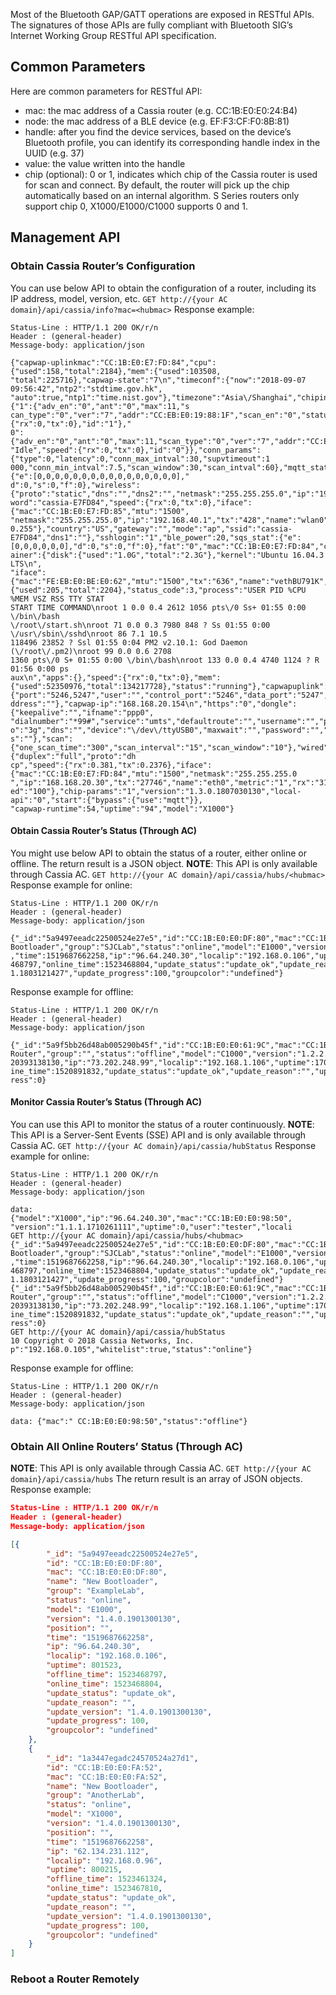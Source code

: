 Most of the Bluetooth GAP/GATT operations are exposed in RESTful APIs. The signatures of
those APIs are fully compliant with Bluetooth SIG’s Internet Working Group RESTful API
specification.

## Common Parameters
Here are common parameters for RESTful API:
  * mac: the mac address of a Cassia router (e.g. CC:1B:E0:E0:24:B4)
  * node: the mac address of a BLE device (e.g. EF:F3:CF:F0:8B:81)
  * handle: after you find the device services, based on the device’s Bluetooth profile, you
can identify its corresponding handle index in the UUID (e.g. 37)
  * value: the value written into the handle
  * chip (optional): 0 or 1, indicates which chip of the Cassia router is used for scan and
connect. By default, the router will pick up the chip automatically based on an internal
algorithm. S Series routers only support chip 0, X1000/E1000/C1000 supports 0 and 1.

## Management API
### Obtain Cassia Router’s Configuration
You can use below API to obtain the configuration of a router, including its IP address,
model, version, etc.
```GET http://{your AC domain}/api/cassia/info?mac=<hubmac>```
Response example:
```
Status-Line : HTTP/1.1 200 OK/r/n
Header : (general-header)
Message-body: application/json

{"capwap-uplinkmac":"CC:1B:E0:E7:FD:84","cpu":{"used":158,"total":2184},"mem":{"used":103508,
"total":225716},"capwap-state":"7\n","timeconf":{"now":"2018-09-07 09:56:42","ntp2":"stdtime.gov.hk",
"auto":true,"ntp1":"time.nist.gov"},"timezone":"Asia\/Shanghai","chipinfo":{"1":{"adv_en":"0","ant":"0","max":11,"s
can_type":"0","ver":"7","addr":"CC:EB:E0:19:88:1F","scan_en":"0","status":"Idle","speed":{"rx":0,"tx":0},"id":"1"},"
0":{"adv_en":"0","ant":"0","max":11,"scan_type":"0","ver":"7","addr":"CC:EB:E0:19:88:1E","scan_en":"0","status":
"Idle","speed":{"rx":0,"tx":0},"id":"0"}},"conn_params":{"type":0,"latency":0,"conn_max_intval":30,"supvtimeout":1
000,"conn_min_intval":7.5,"scan_window":30,"scan_intval":60},"mqtt_stat":{"e":[0,0,0,0,0,0,0,0,0,0,0,0,0,0,0,0],"
d":0,"s":0,"f":0},"wireless":{"proto":"static","dns":"","dns2":"","netmask":"255.255.255.0","ip":"192.168.40.1","pass
word":"cassia-E7FD84","speed":{"rx":0,"tx":0},"iface":{"mac":"CC:1B:E0:E7:FD:85","mtu":"1500",
"netmask":"255.255.255.0","ip":"192.168.40.1","tx":"428","name":"wlan0","metric":"0","rx":"0","bcast":"192.168.4
0.255"},"country":"US","gateway":"","mode":"ap","ssid":"cassia-E7FD84","dns1":""},"sshlogin":"1","ble_power":20,"sqs_stat":{"e":[0,0,0,0,0,0],"d":0,"s":0,"f":0},"fat":"0","mac":"CC:1B:E0:E7:FD:84","cont
ainer":{"disk":{"used":"1.0G","total":"2.3G"},"kernel":"Ubuntu 16.04.3 LTS\n",
"iface":{"mac":"FE:EB:E0:BE:E0:62","mtu":"1500","tx":"636","name":"vethBU791K","metric":"0","rx":"568"},"cpu":
{"used":205,"total":2204},"status_code":3,"process":"USER PID %CPU %MEM VSZ RSS TTY STAT
START TIME COMMAND\nroot 1 0.0 0.4 2612 1056 pts\/0 Ss+ 01:55 0:00 \/bin\/bash
\/root\/start.sh\nroot 71 0.0 0.3 7980 848 ? Ss 01:55 0:00 \/usr\/sbin\/sshd\nroot 86 7.1 10.5
118496 23852 ? Ssl 01:55 0:04 PM2 v2.10.1: God Daemon (\/root\/.pm2)\nroot 99 0.0 0.6 2708
1360 pts\/0 S+ 01:55 0:00 \/bin\/bash\nroot 133 0.0 0.4 4740 1124 ? R 01:56 0:00 ps
aux\n","apps":{},"speed":{"rx":0,"tx":0},"mem":{"used":52350976,"total":134217728},"status":"running"},"capwapuplink":"wired","ac":{"port":"5246,5247","user":"","control_port":"5246","data_port":"5247","force_network":"1","a
ddress":""},"capwap-ip":"168.168.20.154\n","https":"0","dongle":{"keepalive":"","ifname":"ppp0",
"dialnumber":"*99#","service":"umts","defaultroute":"","username":"","pincode":"","apn":"3gnet","metric":"5","prot
o":"3g","dns":"","device":"\/dev\/ttyUSB0","maxwait":"","password":"","ipv6":"","type":"none","demand":"","peerdn
s":""},"scan":{"one_scan_time":"300","scan_interval":"15","scan_window":"10"},"wired":{"duplex":"full","proto":"dh
cp","speed":{"rx":0.381,"tx":0.2376},"iface":{"mac":"CC:1B:E0:E7:FD:84","mtu":"1500","netmask":"255.255.255.0
","ip":"168.168.20.30","tx":"27746","name":"eth0","metric":"1","rx":"31793","bcast":"168.168.20.255"},"trans_spe
ed":"100"},"chip-params":"1","version":"1.3.0.1807030130","local-api":"0","start":{"bypass":{"use":"mqtt"}},
"capwap-runtime":54,"uptime":"94","model":"X1000"}
```

#### Obtain Cassia Router’s Status (Through AC)
You might use below API to obtain the status of a router, either online or offline. The return result is a JSON object.
**NOTE**: This API is only available through Cassia AC.
```GET http://{your AC domain}/api/cassia/hubs/<hubmac>```
Response example for online:
```
Status-Line : HTTP/1.1 200 OK/r/n
Header : (general-header)
Message-body: application/json

{"_id":"5a9497eeadc22500524e27e5","id":"CC:1B:E0:E0:DF:80","mac":"CC:1B:E0:E0:DF:80","name":"New
Bootloader","group":"SJCLab","status":"online","model":"E1000","version":"1.2.1.1803121427","position":""
,"time":1519687662258,"ip":"96.64.240.30","localip":"192.168.0.106","uptime":807183,"offline_time":1523
468797,"online_time":1523468804,"update_status":"update_ok","update_reason":"","update_version":"1.2.
1.1803121427","update_progress":100,"groupcolor":"undefined"}
```
Response example for offline:
```
Status-Line : HTTP/1.1 200 OK/r/n
Header : (general-header)
Message-body: application/json

{"_id":"5a9f5bb26d48ab005290b45f","id":"CC:1B:E0:E0:61:9C","mac":"CC:1B:E0:E0:61:9C","name":"Cassia
Router","group":"","status":"offline","model":"C1000","version":"1.2.2.1801101456","position":"","time":15
20393138130,"ip":"73.202.248.99","localip":"192.168.1.106","uptime":1708,"offline_time":1520893570,"onl
ine_time":1520891832,"update_status":"update_ok","update_reason":"","update_version":"","update_prog
ress":0}
```

#### Monitor Cassia Router’s Status (Through AC)
You can use this API to monitor the status of a router continuously.
**NOTE**: This API is a Server-Sent Events (SSE) API and is only available through Cassia AC.
```GET http://{your AC domain}/api/cassia/hubStatus```
Response example for online:
```
Status-Line : HTTP/1.1 200 OK/r/n
Header : (general-header)
Message-body: application/json

data:
{"model":"X1000","ip":"96.64.240.30","mac":"CC:1B:E0:E0:98:50",
"version":"1.1.1.1710261111","uptime":0,"user":"tester","locali
GET http://{your AC domain}/api/cassia/hubs/<hubmac>
{"_id":"5a9497eeadc22500524e27e5","id":"CC:1B:E0:E0:DF:80","mac":"CC:1B:E0:E0:DF:80","name":"New
Bootloader","group":"SJCLab","status":"online","model":"E1000","version":"1.2.1.1803121427","position":""
,"time":1519687662258,"ip":"96.64.240.30","localip":"192.168.0.106","uptime":807183,"offline_time":1523
468797,"online_time":1523468804,"update_status":"update_ok","update_reason":"","update_version":"1.2.
1.1803121427","update_progress":100,"groupcolor":"undefined"}
{"_id":"5a9f5bb26d48ab005290b45f","id":"CC:1B:E0:E0:61:9C","mac":"CC:1B:E0:E0:61:9C","name":"Cassia
Router","group":"","status":"offline","model":"C1000","version":"1.2.2.1801101456","position":"","time":15
20393138130,"ip":"73.202.248.99","localip":"192.168.1.106","uptime":1708,"offline_time":1520893570,"onl
ine_time":1520891832,"update_status":"update_ok","update_reason":"","update_version":"","update_prog
ress":0}
GET http://{your AC domain}/api/cassia/hubStatus
10 Copyright © 2018 Cassia Networks, Inc.
p":"192.168.0.105","whitelist":true,"status":"online"}
```
Response example for offline:
```
Status-Line : HTTP/1.1 200 OK/r/n
Header : (general-header)
Message-body: application/json

data: {"mac":" CC:1B:E0:E0:98:50","status":"offline"}
```

### Obtain All Online Routers’ Status (Through AC)
**NOTE**: This API is only available through Cassia AC.
```GET http://{your AC domain}/api/cassia/hubs```
The return result is an array of JSON objects.
Response example:
```json
Status-Line : HTTP/1.1 200 OK/r/n
Header : (general-header)
Message-body: application/json

[{
        "_id": "5a9497eeadc22500524e27e5",
        "id": "CC:1B:E0:E0:DF:80",
        "mac": "CC:1B:E0:E0:DF:80",
        "name": "New Bootloader",
        "group": "ExampleLab",
        "status": "online",
        "model": "E1000",
        "version": "1.4.0.1901300130",
        "position": "",
        "time": "1519687662258",
        "ip": "96.64.240.30",
        "localip": "192.168.0.106",
        "uptime": 801523,
        "offline_time": 1523468797,
        "online_time": 1523468804,
        "update_status": "update_ok",
        "update_reason": "",
        "update_version": "1.4.0.1901300130",
        "update_progress": 100,
        "groupcolor": "undefined"
    },
    {
        "_id": "1a3447egadc24570524a27d1",
        "id": "CC:1B:E0:E0:FA:52",
        "mac": "CC:1B:E0:E0:FA:52",
        "name": "New Bootloader",
        "group": "AnotherLab",
        "status": "online",
        "model": "X1000",
        "version": "1.4.0.1901300130",
        "position": "",
        "time": "1519687662258",
        "ip": "62.134.231.112",
        "localip": "192.168.0.96",
        "uptime": 800215,
        "offline_time": 1523461324,
        "online_time": 1523467810,
        "update_status": "update_ok",
        "update_reason": "",
        "update_version": "1.4.0.1901300130",
        "update_progress": 100,
        "groupcolor": "undefined"
    }
]
```
### Reboot a Router Remotely

